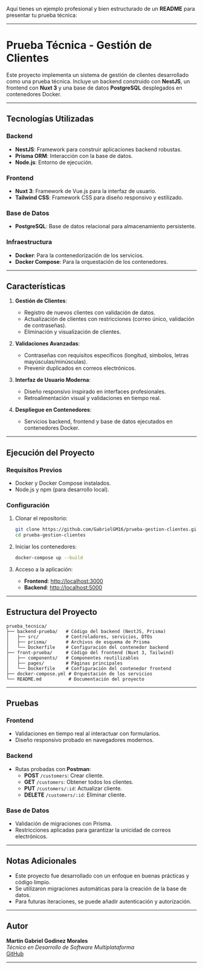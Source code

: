 Aquí tienes un ejemplo profesional y bien estructurado de un **README** para presentar tu prueba técnica:

---

# **Prueba Técnica - Gestión de Clientes**

Este proyecto implementa un sistema de gestión de clientes desarrollado como una prueba técnica. Incluye un backend construido con **NestJS**, un frontend con **Nuxt 3** y una base de datos **PostgreSQL** desplegados en contenedores Docker.

---

## **Tecnologías Utilizadas**
### **Backend**
- **NestJS**: Framework para construir aplicaciones backend robustas.
- **Prisma ORM**: Interacción con la base de datos.
- **Node.js**: Entorno de ejecución.
  
### **Frontend**
- **Nuxt 3**: Framework de Vue.js para la interfaz de usuario.
- **Tailwind CSS**: Framework CSS para diseño responsivo y estilizado.

### **Base de Datos**
- **PostgreSQL**: Base de datos relacional para almacenamiento persistente.

### **Infraestructura**
- **Docker**: Para la contenedorización de los servicios.
- **Docker Compose**: Para la orquestación de los contenedores.

---

## **Características**
1. **Gestión de Clientes**:
   - Registro de nuevos clientes con validación de datos.
   - Actualización de clientes con restricciones (correo único, validación de contraseñas).
   - Eliminación y visualización de clientes.

2. **Validaciones Avanzadas**:
   - Contraseñas con requisitos específicos (longitud, símbolos, letras mayúsculas/minúsculas).
   - Prevenir duplicados en correos electrónicos.

3. **Interfaz de Usuario Moderna**:
   - Diseño responsivo inspirado en interfaces profesionales.
   - Retroalimentación visual y validaciones en tiempo real.

4. **Despliegue en Contenedores**:
   - Servicios backend, frontend y base de datos ejecutados en contenedores Docker.

---

## **Ejecución del Proyecto**

### **Requisitos Previos**
- Docker y Docker Compose instalados.
- Node.js y npm (para desarrollo local).

### **Configuración**

1. Clonar el repositorio:
   ```bash
   git clone https://github.com/GabrielGM16/prueba-gestion-clientes.git
   cd prueba-gestion-clientes
   ```

2. Iniciar los contenedores:
   ```bash
   docker-compose up --build
   ```

3. Acceso a la aplicación:
   - **Frontend**: [http://localhost:3000](http://localhost:3000)
   - **Backend**: [http://localhost:5000](http://localhost:5000)

---

## **Estructura del Proyecto**

```plaintext
prueba_tecnica/
├── backend-prueba/   # Código del backend (NestJS, Prisma)
│   ├── src/          # Controladores, servicios, DTOs
│   ├── prisma/       # Archivos de esquema de Prisma
│   └── Dockerfile    # Configuración del contenedor backend
├── front-prueba/     # Código del frontend (Nuxt 3, Tailwind)
│   ├── components/   # Componentes reutilizables
│   ├── pages/        # Páginas principales
│   └── Dockerfile    # Configuración del contenedor frontend
├── docker-compose.yml # Orquestación de los servicios
└── README.md          # Documentación del proyecto
```

---

## **Pruebas**
### **Frontend**
- Validaciones en tiempo real al interactuar con formularios.
- Diseño responsivo probado en navegadores modernos.

### **Backend**
- Rutas probadas con **Postman**:
  - **POST** `/customers`: Crear cliente.
  - **GET** `/customers`: Obtener todos los clientes.
  - **PUT** `/customers/:id`: Actualizar cliente.
  - **DELETE** `/customers/:id`: Eliminar cliente.

### **Base de Datos**
- Validación de migraciones con Prisma.
- Restricciones aplicadas para garantizar la unicidad de correos electrónicos.

---

## **Notas Adicionales**
- Este proyecto fue desarrollado con un enfoque en buenas prácticas y código limpio.
- Se utilizaron migraciones automáticas para la creación de la base de datos.
- Para futuras iteraciones, se puede añadir autenticación y autorización.

---

## **Autor**
**Martin Gabriel Godinez Morales**  
_Técnico en Desarrollo de Software Multiplataforma_  
[GitHub](https://github.com/GabrielGM16)

---
